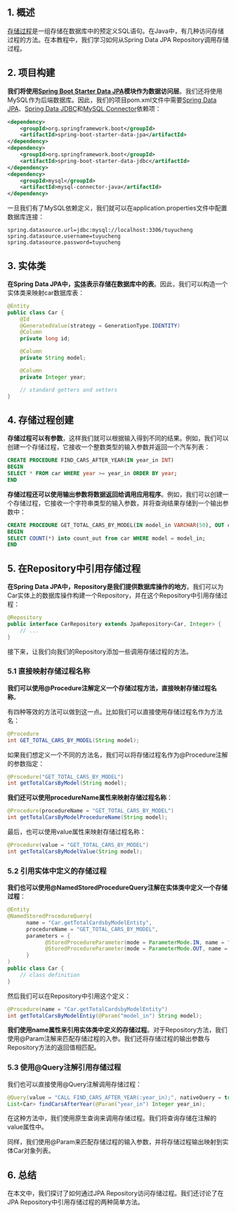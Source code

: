 ## 1. 概述

[存储过程](https://www.baeldung.com/jpa-stored-procedures)是一组存储在数据库中的预定义SQL语句。在Java中，有几种访问存储过程的方法。在本教程中，我们学习如何从Spring Data JPA Repository调用存储过程。

## 2. 项目构建

**我们将使用[Spring Boot Starter Data JPA](https://www.baeldung.com/the-persistence-layer-with-spring-data-jpa)模块作为数据访问层**。我们还将使用MySQL作为后端数据库。因此，我们的项目pom.xml文件中需要[Spring Data JPA](https://central.sonatype.com/artifact/org.springframework.boot/spring-boot-starter-data-jpa/3.0.3)、[Spring Data JDBC](https://central.sonatype.com/artifact/org.springframework.boot/spring-boot-starter-data-jdbs/3.0.3)和[MySQL Connector](https://central.sonatype.com/artifact/mysql/mysql-connector-java/8.0.32)依赖项：

```xml
<dependency>
    <groupId>org.springframework.boot</groupId>
    <artifactId>spring-boot-starter-data-jpa</artifactId>
</dependency>
<dependency>
    <groupId>org.springframework.boot</groupId>
    <artifactId>spring-boot-starter-data-jdbc</artifactId>
</dependency>
<dependency>
    <groupId>mysql</groupId>
    <artifactId>mysql-connector-java</artifactId>
</dependency>
```

一旦我们有了MySQL依赖定义，我们就可以在application.properties文件中配置数据库连接：

```properties
spring.datasource.url=jdbc:mysql://localhost:3306/tuyucheng
spring.datasource.username=tuyucheng
spring.datasource.password=tuyucheng
```

## 3. 实体类

**在Spring Data JPA中，[实体](https://www.baeldung.com/jpa-entities)表示存储在数据库中的表**。因此，我们可以构造一个实体类来映射car数据库表：

```java
@Entity
public class Car {
    @Id
    @GeneratedValue(strategy = GenerationType.IDENTITY)
    @Column
    private long id;

    @Column
    private String model;

    @Column
    private Integer year;

    // standard getters and setters
}
```

## 4. 存储过程创建

**存储过程可以有参数**，这样我们就可以根据输入得到不同的结果。例如，我们可以创建一个存储过程，它接收一个整数类型的输入参数并返回一个汽车列表：

```sql
CREATE PROCEDURE FIND_CARS_AFTER_YEAR(IN year_in INT)
BEGIN
SELECT * FROM car WHERE year >= year_in ORDER BY year;
END
```

**存储过程还可以使用输出参数将数据返回给调用应用程序**。例如，我们可以创建一个存储过程，它接收一个字符串类型的输入参数，并将查询结果存储到一个输出参数中：

```sql
CREATE PROCEDURE GET_TOTAL_CARS_BY_MODEL(IN model_in VARCHAR(50), OUT count_out INT)
BEGIN
SELECT COUNT(*) into count_out from car WHERE model = model_in;
END
```

## 5. 在Repository中引用存储过程

**在Spring Data JPA中，Repository是我们提供数据库操作的地方**。我们可以为Car实体上的数据库操作构建一个Repository，并在这个Repository中引用存储过程：

```java
@Repository
public interface CarRepository extends JpaRepository<Car, Integer> {
    // ...
}
```

接下来，让我们向我们的Repository添加一些调用存储过程的方法。

### 5.1 直接映射存储过程名称

**我们可以使用@Procedure注解定义一个存储过程方法，直接映射存储过程名称**。

有四种等效的方法可以做到这一点。比如我们可以直接使用存储过程名作为方法名：

```java
@Procedure
int GET_TOTAL_CARS_BY_MODEL(String model);
```

如果我们想定义一个不同的方法名，我们可以将存储过程名作为@Procedure注解的参数指定：

```java
@Procedure("GET_TOTAL_CARS_BY_MODEL")
int getTotalCarsByModel(String model);
```

**我们还可以使用procedureName属性来映射存储过程名称**：

```java
@Procedure(procedureName = "GET_TOTAL_CARS_BY_MODEL")
int getTotalCarsByModelProcedureName(String model);
```

最后，也可以使用value属性来映射存储过程名称：

```java
@Procedure(value = "GET_TOTAL_CARS_BY_MODEL")
int getTotalCarsByModelValue(String model);
```

### 5.2 引用实体中定义的存储过程

**我们也可以使用@NamedStoredProcedureQuery注解在实体类中定义一个存储过程**：

```java
@Entity
@NamedStoredProcedureQuery(
      name = "Car.getTotalCardsbyModelEntity",
      procedureName = "GET_TOTAL_CARS_BY_MODEL",
      parameters = {
            @StoredProcedureParameter(mode = ParameterMode.IN, name = "model_in", type = String.class),
            @StoredProcedureParameter(mode = ParameterMode.OUT, name = "count_out", type = Integer.class)
      }
)
public class Car {
    // class definition
}
```

然后我们可以在Repository中引用这个定义：

```java
@Procedure(name = "Car.getTotalCardsbyModelEntity")
int getTotalCarsByModelEntiy(@Param("model_in") String model);
```

**我们使用name属性来引用实体类中定义的存储过程**。对于Repository方法，我们使用@Param注解来匹配存储过程的入参。我们还将存储过程的输出参数与Repository方法的返回值相匹配。

### 5.3 使用@Query注解引用存储过程

我们也可以直接使用@Query注解调用存储过程：

```java
@Query(value = "CALL FIND_CARS_AFTER_YEAR(:year_in);", nativeQuery = true)
List<Car> findCarsAfterYear(@Param("year_in") Integer year_in);
```

在这种方法中，我们使用原生查询来调用存储过程。我们将查询存储在注解的value属性中。

同样，我们使用@Param来匹配存储过程的输入参数，并将存储过程输出映射到实体Car对象列表。

## 6. 总结

在本文中，我们探讨了如何通过JPA Repository访问存储过程。我们还讨论了在JPA Repository中引用存储过程的两种简单方法。